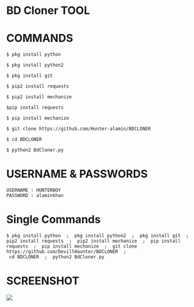 
# BD Cloner TOOL
# COMMANDS

````
$ pkg install python

$ pkg install python2

$ pkg install git

$ pip2 install requests

$ pip2 install mechanize

$pip install requests

$ pip install mechanize

$ git clone https://github.com/Hunter-alamin/BDCLONER

$ cd BDCLONER

$ python2 BdCloner.py

````

# USERNAME & PASSWORDS
````
USERNAME : HUNTERBOY
PASSWORD : alaminkhan
````

# Single Commands

````
$ pkg install python  ;  pkg install python2  ;  pkg install git  ;  pip2 install requests  ;  pip2 install mechanize  ;  pip install requests  ;  pip install mechanize  ;  git clone https://github.com/DevillHaunter/BDCLONER  ; 
 cd BDCLONER  ;  python2 BdCloner.py
````
# SCREENSHOT
![](https://i.top4top.io/p_1936kxllb0.jpg)
